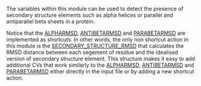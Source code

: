 The variables within this module can be used to detect the presence of secondary structure elements such as alpha helices or parallel and antiparallel beta sheets in a protein.

Notice that the [ALPHARMSD](ALPHARMSD.md), [ANTIBETARMSD](ANTIBETARMSD.md) and [PARABETARMSD](PARABETARMSD.md) are implemented as shortcuts.  In other words, the only non shortcut
action in this module is the [SECONDARY_STRUCTURE_RMSD](SECONDARY_STRUCTURE_RMSD.md) that calculates the RMSD distance between each segement of residue and the idealised version of 
secondary structure element.  This structure makes it easy to add additional CVs that work similarly to the [ALPHARMSD](ALPHARMSD.md), [ANTIBETARMSD](ANTIBETARMSD.md) and [PARABETARMSD](PARABETARMSD.md) 
either directly in the input file or by adding a new shortcut action.
